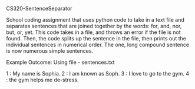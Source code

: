 CS320-SentenceSeparator

School coding assignment that uses python code to take in a text file and separates sentences that are joined together by the words: for, and, nor, but, or, yet. 
This code takes in a file, and throws an error if the file is not found.  Then, the code splits up the sentence in the file, then prints out the individual sentences
in numerical order. The one, long compound sentence is now numerous simple sentences. 




Example Outcome: Using file - sentences.txt

1 :  My name is Sophia.
2 :  I am known as Soph.
3 :  I love to go to the gym.
4 :  the gym helps me de-stress.

